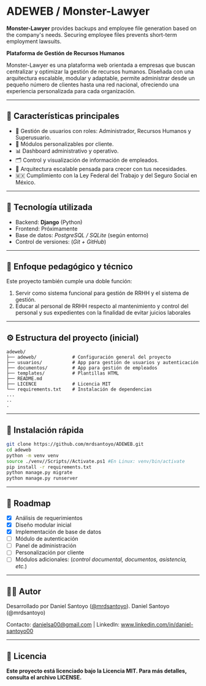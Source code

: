 # ADEWEB / Monster-Lawyer

**Monster-Lawyer** provides backups and employee file generation based on the company's needs. Securing employee files prevents short-term employment lawsuits.

<!-- #"""# Prudentia -->


**Plataforma de Gestión de Recursos Humanos**

Monster-Lawyer es una plataforma web orientada a empresas que buscan centralizar y optimizar la gestión de recursos humanos. Diseñada con una arquitectura escalable, modular y adaptable, permite administrar desde un pequeño número de clientes hasta una red nacional, ofreciendo una experiencia personalizada para cada organización.

---

## 🚀 Características principales

- 🔐 Gestión de usuarios con roles: Administrador, Recursos Humanos y Superusuario.
- 🧩 Módulos personalizables por cliente.
- 📊 Dashboard administrativo y operativo.
- 🗂️ Control y visualización de información de empleados.
- 🧠 Arquitectura escalable pensada para crecer con tus necesidades.
- 🇲🇽 Cumplimiento con la Ley Federal del Trabajo y del Seguro Social en México.

---

## 🧱 Tecnología utilizada

- Backend: **Django** (Python)
- Frontend: Próximamente <!---#(React, Vue u otra tecnología frontend moderna)--->
- Base de datos: *PostgreSQL / SQLite* (según entorno)
- Control de versiones: (*Git + GitHub*)

---

## 🧠 Enfoque pedagógico y técnico

Este proyecto también cumple una doble función:
1. Servir como sistema funcional para gestión de RRHH y el sistema de gestión.
2. Educar al personal de RRHH respecto al mantenimiento y control del personal y sus expedientes con la finalidad de evitar juicios laborales

---
<!---├── static/         # Archivos estáticos (CSS, JS, imágenes)-->


## ⚙️ Estructura del proyecto (inicial)

```
adeweb/
├── adeweb/             # Configuración general del proyecto
├── usuarios/           # App para gestión de usuarios y autenticación
├── documentos/         # App para gestión de empleados
├── templates/          # Plantillas HTML
├── README.md       
├── LICENCE             # Licencia MIT
└── requirements.txt    # Instalación de dependencias 
...
..
.

```
---

## 🔧 Instalación rápida

```bash
git clone https://github.com/mrdsantoyo/ADEWEB.git
cd adeweb
python -m venv venv
source ./venv//Scripts//Activate.ps1 #En Linux: venv/bin/activate 
pip install -r requirements.txt
python manage.py migrate
python manage.py runserver
```

---

## 📌 Roadmap

- [x] Análisis de requerimientos
- [x] Diseño modular inicial
- [x] Implementación de base de datos
- [ ] Módulo de autenticación
- [ ] Panel de administración
- [ ] Personalización por cliente
- [ ] Módulos adicionales: (*control documental, documentos, asistencia, etc.*)

---

## 🧑‍💻 Autor

Desarrollado por Daniel Santoyo ([@mrdsantoyo](https://github.com/mrdsantoyo)). Daniel Santoyo (@mrdsantoyo)

Contacto: danielsa00@gmail.com | LinkedIn: www.linkedin.com/in/daniel-santoyo00

---

## 📄 Licencia


**Este proyecto está licenciado bajo la Licencia MIT. Para más detalles, consulta el archivo LICENSE.**

